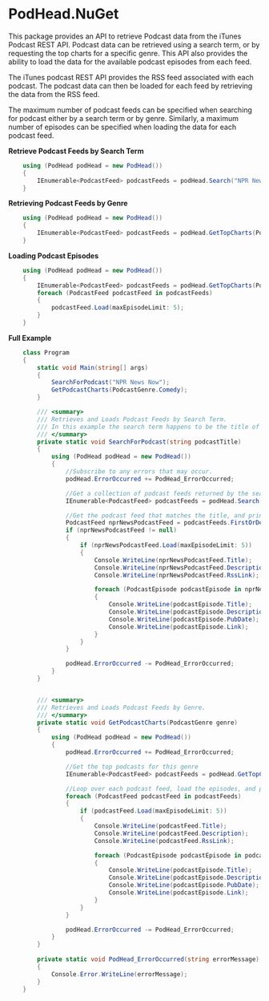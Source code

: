 # PodHead.NuGet

This package provides an API to retrieve Podcast data from the iTunes Podcast REST API. 
Podcast data can be retrieved using a search term, or by requesting the top charts for a specific genre.
This API also provides the ability to load the data for the available podcast episodes from each feed.

The iTunes podcast REST API provides the RSS feed associated with each podcast.
The podcast data can then be loaded for each feed by retrieving the data from the RSS feed.

The maximum number of podcast feeds can be specified when searching for podcast either by a search term or by genre.
Similarly, a maximum number of episodes can be specified when loading the data for each podcast feed.

**Retrieve Podcast Feeds by Search Term**
```csharp
    using (PodHead podHead = new PodHead())
    {
        IEnumerable<PodcastFeed> podcastFeeds = podHead.Search("NPR News Now", maxNumberOfFeeds: 5);
    }
```


**Retrieving Podcast Feeds by Genre**
```csharp
    using (PodHead podHead = new PodHead())
    {
        IEnumerable<PodcastFeed> podcastFeeds = podHead.GetTopCharts(PodcastGenre.Comedy, maxPodcastLimit: 5);
    }
```

**Loading Podcast Episodes**
```csharp
    using (PodHead podHead = new PodHead())
    {
        IEnumerable<PodcastFeed> podcastFeeds = podHead.GetTopCharts(PodcastGenre.Comedy, maxPodcastLimit: 5);
        foreach (PodcastFeed podcastFeed in podcastFeeds)
        {
            podcastFeed.Load(maxEpisodeLimit: 5);
        }
    }
```

**Full Example**
```csharp
    class Program
    {
        static void Main(string[] args)
        {
            SearchForPodcast("NPR News Now");
            GetPodcastCharts(PodcastGenre.Comedy);
        }

        /// <summary>
        /// Retrieves and Loads Podcast Feeds by Search Term.
        /// In this example the search term happens to be the title of the podcast.
        /// </summary>
        private static void SearchForPodcast(string podcastTitle)
        {
            using (PodHead podHead = new PodHead())
            {
                //Subscribe to any errors that may occur.
                podHead.ErrorOccurred += PodHead_ErrorOccurred;

                //Get a collection of podcast feeds returned by the search.
                IEnumerable<PodcastFeed> podcastFeeds = podHead.Search(podcastTitle, maxNumberOfFeeds: 5);

                //Get the podcast feed that matches the title, and print its data.
                PodcastFeed nprNewsPodcastFeed = podcastFeeds.FirstOrDefault(podcastFeed => podcastFeed.Title == podcastTitle);
                if (nprNewsPodcastFeed != null)
                {
                    if (nprNewsPodcastFeed.Load(maxEpisodeLimit: 5))
                    {
                        Console.WriteLine(nprNewsPodcastFeed.Title);
                        Console.WriteLine(nprNewsPodcastFeed.Description);
                        Console.WriteLine(nprNewsPodcastFeed.RssLink);

                        foreach (PodcastEpisode podcastEpisode in nprNewsPodcastFeed.PodcastEpisodes)
                        {
                            Console.WriteLine(podcastEpisode.Title);
                            Console.WriteLine(podcastEpisode.Description);
                            Console.WriteLine(podcastEpisode.PubDate);
                            Console.WriteLine(podcastEpisode.Link);
                        }
                    }
                }

                podHead.ErrorOccurred -= PodHead_ErrorOccurred;
            }
        }


        /// <summary>
        /// Retrieves and Loads Podcast Feeds by Genre.
        /// </summary>
        private static void GetPodcastCharts(PodcastGenre genre)
        {
            using (PodHead podHead = new PodHead())
            {
                podHead.ErrorOccurred += PodHead_ErrorOccurred;

                //Get the top podcasts for this genre
                IEnumerable<PodcastFeed> podcastFeeds = podHead.GetTopCharts(genre, maxPodcastLimit: 5);

                //Loop over each podcast feed, load the episodes, and print the data.
                foreach (PodcastFeed podcastFeed in podcastFeeds)
                {
                    if (podcastFeed.Load(maxEpisodeLimit: 5))
                    {
                        Console.WriteLine(podcastFeed.Title);
                        Console.WriteLine(podcastFeed.Description);
                        Console.WriteLine(podcastFeed.RssLink);

                        foreach (PodcastEpisode podcastEpisode in podcastFeed.PodcastEpisodes)
                        {
                            Console.WriteLine(podcastEpisode.Title);
                            Console.WriteLine(podcastEpisode.Description);
                            Console.WriteLine(podcastEpisode.PubDate);
                            Console.WriteLine(podcastEpisode.Link);
                        }
                    }
                }

                podHead.ErrorOccurred -= PodHead_ErrorOccurred;
            }
        }
        
        private static void PodHead_ErrorOccurred(string errorMessage)
        {
            Console.Error.WriteLine(errorMessage);
        }
    }
```
